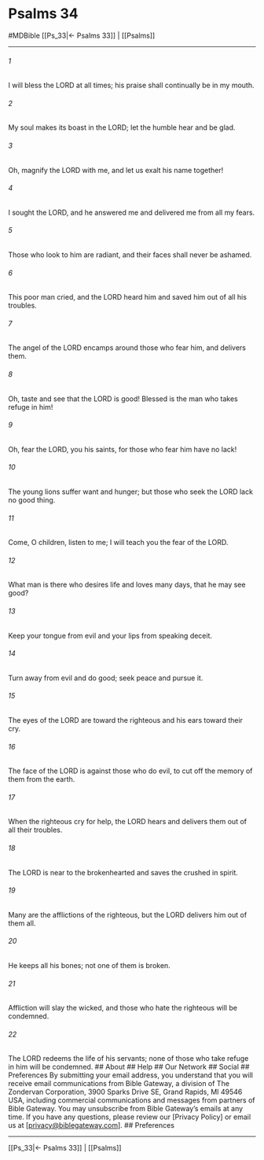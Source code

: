 # Psalms 34
#MDBible
[[Ps_33|← Psalms 33]] | [[Psalms]]

***






###### 1 


I will bless the LORD at all times; his praise shall continually be in my mouth. 





###### 2 


My soul makes its boast in the LORD; let the humble hear and be glad. 





###### 3 


Oh, magnify the LORD with me, and let us exalt his name together! 





###### 4 


I sought the LORD, and he answered me and delivered me from all my fears. 





###### 5 


Those who look to him are radiant, and their faces shall never be ashamed. 





###### 6 


This poor man cried, and the LORD heard him and saved him out of all his troubles. 





###### 7 


The angel of the LORD encamps around those who fear him, and delivers them. 





###### 8 


Oh, taste and see that the LORD is good! Blessed is the man who takes refuge in him! 





###### 9 


Oh, fear the LORD, you his saints, for those who fear him have no lack! 





###### 10 


The young lions suffer want and hunger; but those who seek the LORD lack no good thing. 





###### 11 


Come, O children, listen to me; I will teach you the fear of the LORD. 





###### 12 


What man is there who desires life and loves many days, that he may see good? 





###### 13 


Keep your tongue from evil and your lips from speaking deceit. 





###### 14 


Turn away from evil and do good; seek peace and pursue it. 





###### 15 


The eyes of the LORD are toward the righteous and his ears toward their cry. 





###### 16 


The face of the LORD is against those who do evil, to cut off the memory of them from the earth. 





###### 17 


When the righteous cry for help, the LORD hears and delivers them out of all their troubles. 





###### 18 


The LORD is near to the brokenhearted and saves the crushed in spirit. 





###### 19 


Many are the afflictions of the righteous, but the LORD delivers him out of them all. 





###### 20 


He keeps all his bones; not one of them is broken. 





###### 21 


Affliction will slay the wicked, and those who hate the righteous will be condemned. 





###### 22 


The LORD redeems the life of his servants; none of those who take refuge in him will be condemned. ## About ## Help ## Our Network ## Social ## Preferences By submitting your email address, you understand that you will receive email communications from Bible Gateway, a division of The Zondervan Corporation, 3900 Sparks Drive SE, Grand Rapids, MI 49546 USA, including commercial communications and messages from partners of Bible Gateway. You may unsubscribe from Bible Gateway&rsquo;s emails at any time. If you have any questions, please review our [Privacy Policy] or email us at [privacy@biblegateway.com]. ## Preferences

***

[[Ps_33|← Psalms 33]] | [[Psalms]]
